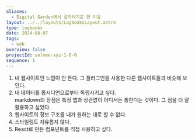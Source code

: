 ```yaml
---
aliases:
  - Digital Garden에서 갈아타기로 한 이유
layout: ../../layouts/LogbooksLayout.astro
type: logbooks
date: 2024-08-07
tags:
  - web
overview: false
projectId: solmee-xyz-1-0-0
sequence: 1
---
```

1. 내 웹사이트인 느낌이 안 든다.
	그 플러그인을 사용한 다른 웹사이트들과 비슷해 보인다.
2. 내 데이터를 옵시디언으로부터 독립시키고 싶다.  
	markdown의 장점은 특정 앱과 상관없이 어디서든 통한다는 것이다. 그 점을 더 잘 활용하고 싶었다.
3. 웹사이트의 정보 구조를 내가 원하는 대로 할 수 없다.
4. 스타일링도 자유롭지 않다.
5. React로 만든 컴포넌트를 직접 사용하고 싶다.